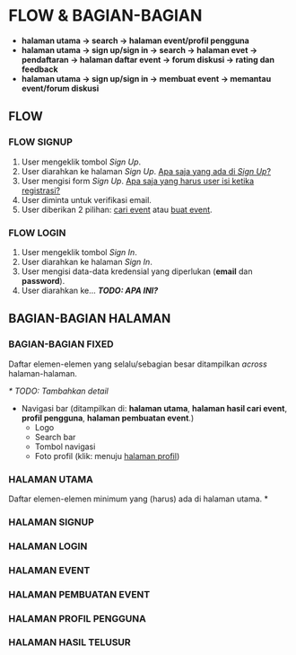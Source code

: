 # FLOW & BAGIAN-BAGIAN

* **halaman utama → search → halaman event/profil pengguna**
* **halaman utama → sign up/sign in → search → halaman evet → pendaftaran → halaman daftar event → forum diskusi → rating dan feedback**
* **halaman utama → sign up/sign in → membuat event → memantau event/forum diskusi**


## FLOW
### FLOW SIGNUP
1. User mengeklik tombol _Sign Up_.
2. User diarahkan ke halaman _Sign Up_.
  [Apa saja yang ada di _Sign Up_?](#hal-signup)
3. User mengisi form _Sign Up_.
  [Apa saja yang harus user isi ketika registrasi?](#hal-signup-form-registrasi)
4. User diminta untuk verifikasi email.
5. User diberikan 2 pilihan: [cari event](#halaman-cari-event) atau [buat event](#halaman-buat-event).

### FLOW LOGIN
1. User mengeklik tombol _Sign In_.
2. User diarahkan ke halaman _Sign In_.
3. User mengisi data-data kredensial yang diperlukan (**email** dan **password**).
4. User diarahkan ke... _**TODO: APA INI?**_


## BAGIAN-BAGIAN HALAMAN
### BAGIAN-BAGIAN FIXED
Daftar elemen-elemen yang selalu/sebagian besar ditampilkan _across_ halaman-halaman.  

_* TODO: Tambahkan detail_
* Navigasi bar (ditampilkan di: **halaman utama**, **halaman hasil cari event**, **profil pengguna**, **halaman pembuatan event**.)
  * Logo
  * Search bar
  * Tombol navigasi
  * Foto profil (klik: menuju [halaman profil](#hal-profil))
  

### HALAMAN UTAMA
Daftar elemen-elemen minimum yang (harus) ada di halaman utama.
* 

### HALAMAN SIGNUP

### HALAMAN LOGIN

### HALAMAN EVENT

### HALAMAN PEMBUATAN EVENT

### HALAMAN PROFIL PENGGUNA

### HALAMAN HASIL TELUSUR

### 
